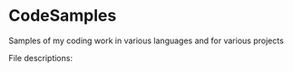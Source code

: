 # CodeSamples
Samples of my coding work in various languages and for various projects

File descriptions:
